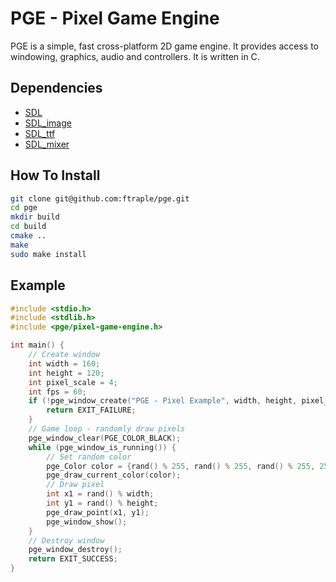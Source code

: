 # PGE - Pixel Game Engine

PGE is a simple, fast cross-platform 2D game engine. It provides access to windowing, graphics, audio and controllers. It is written in C.

## Dependencies

* [SDL](https://www.libsdl.org/download-2.0.php)
* [SDL_image](https://www.libsdl.org/projects/SDL_image/)
* [SDL_ttf](https://www.libsdl.org/projects/SDL_ttf/)
* [SDL_mixer](https://www.libsdl.org/projects/SDL_mixer/)

## How To Install

```bash
git clone git@github.com:ftraple/pge.git
cd pge
mkdir build
cd build
cmake ..
make
sudo make install
```

## Example

```c++
#include <stdio.h>
#include <stdlib.h>
#include <pge/pixel-game-engine.h>

int main() {
    // Create window
    int width = 160;
    int height = 120;
    int pixel_scale = 4;
    int fps = 60;
    if (!pge_window_create("PGE - Pixel Example", width, height, pixel_scale, fps, false)) {
        return EXIT_FAILURE;
    }
    // Game loop - randomly draw pixels
    pge_window_clear(PGE_COLOR_BLACK);
    while (pge_window_is_running()) {
        // Set random color
        pge_Color color = {rand() % 255, rand() % 255, rand() % 255, 255};
        pge_draw_current_color(color);
        // Draw pixel
        int x1 = rand() % width;
        int y1 = rand() % height;
        pge_draw_point(x1, y1);
        pge_window_show();
    }
    // Destroy window
    pge_window_destroy();
    return EXIT_SUCCESS;
}
```
